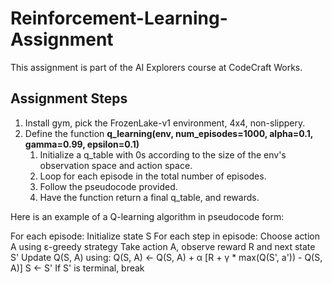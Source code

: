 # Reinforcement-Learning-Assignment
This assignment is part of the AI Explorers course at CodeCraft Works.

## Assignment Steps

1. Install gym, pick the FrozenLake-v1 environment, 4x4, non-slippery.
2. Define the function **q_learning(env, num_episodes=1000, alpha=0.1, gamma=0.99, epsilon=0.1)**
   1. Initialize a q_table with 0s according to the size of the env's observation space and action space.
   2. Loop for each episode in the total number of episodes.
   3. Follow the pseudocode provided.
   4. Have the function return a final q_table, and rewards.

Here is an example of a Q-learning algorithm in pseudocode form:

For each episode:
  Initialize state S
  For each step in episode:
    Choose action A using ε-greedy strategy
    Take action A, observe reward R and next state S'
    Update Q(S, A) using:
      Q(S, A) ← Q(S, A) + α [R + γ * max(Q(S', a')) - Q(S, A)]
    S ← S'
    If S' is terminal, break